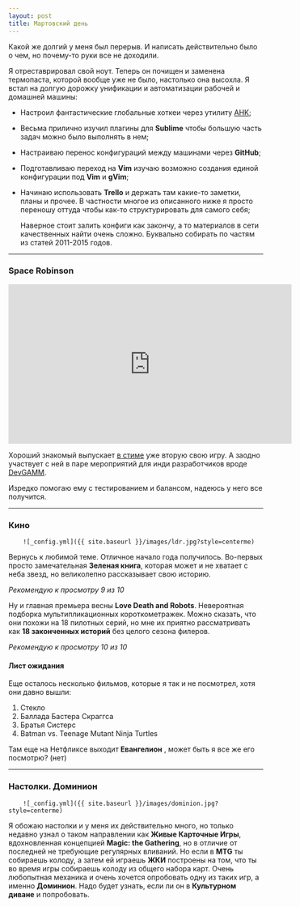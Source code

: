 ```yaml
---
layout: post
title: Мартовский день 
---
```


Какой же долгий у меня был перерыв. И написать действительно было о чем, но почему-то руки все не доходили.

Я отреставрировал свой ноут. Теперь он почищен и заменена термопаста, которой вообще уже не было, настолько она высохла.
Я встал на долгую дорожку унификации и автоматизации рабочей и домашней машины:

- Настроил фантастические глобальные хоткеи через утилиту [AHK](https://www.autohotkey.com/);
- Весьма прилично изучил плагины для **Sublime** чтобы большую часть задач можно было выполнять в нем;
- Настраиваю перенос конфигураций между машинами через **GitHub**; 
- Подготавливаю переход на **Vim** изучаю возможно создания единой конфигурации под **Vim** и **gVim**; 
- Начинаю использовать **Trello** и держать там какие-то заметки, планы и прочее. В частности многое из описанного ниже я просто переношу оттуда чтобы как-то структурировать для самого себя;

    Наверное стоит залить конфиги как закончу, а то материалов в сети качественных найти очень сложно. Буквально собирать по частям из статей 2011-2015 годов.

---

### Space Robinson

<iframe width="560" height="315" src="https://www.youtube.com/embed/4RVFvLwU_80" frameborder="0" allow="accelerometer; autoplay; encrypted-media; gyroscope; picture-in-picture" allowfullscreen></iframe>

Хороший знакомый выпускает [в стиме](https://store.steampowered.com/app/953870/Space_Robinson/) уже вторую свою игру. А заодно участвует с ней в паре мероприятий для инди разработчиков вроде [DevGAMM](https://games.devgamm.com/moscow2019/games/space-robinson).

Изредко помогаю ему с тестированием и балансом, надеюсь у него все получится.

---

### Кино
        ![_config.yml]({{ site.baseurl }}/images/ldr.jpg?style=centerme)
Вернусь к любимой теме. Отличное начало года получилось. Во-первых просто замечательная **Зеленая книга**, которая может и не хватает с неба звезд, но великолепно рассказывает свою историю.

*Рекомендую к просмотру 9 из 10*


Ну и главная премьера весны **Love Death and Robots**. Невероятная подборка мультипликационных короткометражек. Можно сказать, что они похожи на 18 пилотных серий, но мне их приятно рассматривать как **18 законченных историй** без целого сезона филеров.

*Рекомендую к просмотру 10 из 10*

#### Лист ожидания

Еще осталось несколько фильмов, которые я так и не посмотрел, хотя они давно вышли:
1. Стекло
2. Баллада Бастера Скраггса
3. Братья Систерс
4. Batman vs. Teenage Mutant Ninja Turtles

Там еще на Нетфликсе выходит **Евангелион** , может быть я все же его посмотрю? (нет)

---

### Настолки. Доминион

        ![_config.yml]({{ site.baseurl }}/images/dominion.jpg?style=centerme)

Я обожаю настолки и у меня их действительно много, но только недавно узнал о таком направлении как **Живые Карточные Игры**, вдохновленная концепцией **Magic: the Gathering**, но в отличие от последней не требующие регулярных вливаний. Но если в **MTG** ты собираешь колоду, а затем ей играешь **ЖКИ** построены на том, что ты во время игры собираешь колоду из общего набора карт.
Очень любопытная механика и очень хочется опробовать одну из таких игр, а именно **Доминион**. Надо будет узнать, если ли он в **Культурном диване** и попробовать.
